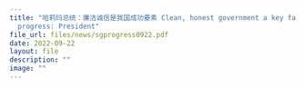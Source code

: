 ```yaml
---
title: "哈莉玛总统：廉洁诚信是我国成功要素 Clean, honest government a key factor in Singapores
  progress: President"
file_url: files/news/sgprogress0922.pdf
date: 2022-09-22
layout: file
description: ""
image: ""
---
```

